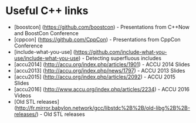 # Useful C++ links


* [boostcon] (https://github.com/boostcon) - Presentations from C++Now and BoostCon Conference
* [cppcon] (https://github.com/CppCon) - Presentations from CppCon Conference
* [include-what-you-use] (https://github.com/include-what-you-use/include-what-you-use) - Detecting superfluous includes
* [accu2014] (http://accu.org/index.php/articles/1901) - ACCU 2014 Slides
* [accu2013] (http://accu.org/index.php/news/1797) - ACCU 2013 Slides
* [accu2015] (http://accu.org/index.php/articles/2092) - ACCU 2015 Slides
* [accu2016] (http://www.accu.org/index.php/articles/2234) - ACCU 2016 Videos
* [Old STL releases] (http://fr.mirror.babylon.network/gcc/libstdc%2B%2B/old-libg%2B%2B-releases/) - Old STL releases
